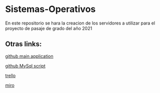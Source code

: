 # Sistemas-Operativos

En este repositorio se hara la creacion de los servidores a utilizar para el proyecto de pasaje de grado del año 2021

## Otras links:
[github main application](https://github.com/ULTIMA2021/ProyectoULTIMA)

[github MySql script](https://github.com/FedericoCosta2021/MysqlScript-ultima2021)

[trello](https://trello.com/b/qcD4KHrV/primer-entrega-ultima)

[miro](https://miro.com/app/board/o9J_lAxZIOM=/)

